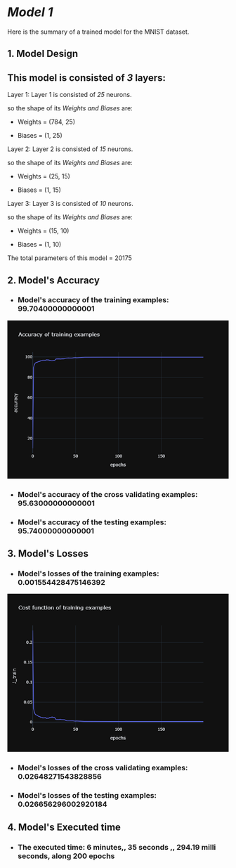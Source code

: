 # ***Model 1***

Here is the summary of a trained model for the MNIST dataset.

## **1. Model Design**
## This model is consisted of *3* layers:

Layer 1: 
Layer 1 is consisted of *25* neurons.

so the shape of its *Weights and Biases* are: 

 - Weights = (784, 25)

- Biases = (1, 25)

Layer 2: 
Layer 2 is consisted of *15* neurons.

so the shape of its *Weights and Biases* are: 

 - Weights = (25, 15)

- Biases = (1, 15)

Layer 3: 
Layer 3 is consisted of *10* neurons.

so the shape of its *Weights and Biases* are: 

 - Weights = (15, 10)

- Biases = (1, 10)

The total parameters of this model = 20175
## **2. Model's Accuracy**
- ### Model's accuracy of the training examples:                 99.70400000000001

![Accuracy of training examples](./accuracy_graph.png)

- ### Model's accuracy of the cross validating examples:                 95.63000000000001

- ### Model's accuracy of the testing examples:                 95.74000000000001

## **3. Model's Losses**
- ### Model's losses of the training examples: 0.001554428475146392

![Cost function of training examples](./j_train_graph.png)

- ### Model's losses of the cross validating examples: 0.02648271543828856

- ### Model's losses of the testing examples: 0.026656296002920184

## **4. Model's Executed time**
- ### The executed time: 6 minutes,,             35 seconds ,,                 294.19 milli seconds, along 200 epochs

